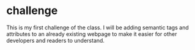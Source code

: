 # challenge

This is my first challenge of the class. I will be adding semantic tags and attributes to an already existing webpage to make it easier for other developers and readers to understand. 
